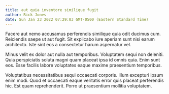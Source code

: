 ```yaml
---
title: aut quia inventore similique fugit
author: Rick Jones
date: Sun Jan 23 2022 07:29:03 GMT-0500 (Eastern Standard Time)
---
```

Facere aut nemo accusamus perferendis similique quia odit ducimus cum. Reiciendis saepe ut aut fugit. Sit explicabo iure aperiam sunt nisi earum architecto. Iste sint eos a consectetur harum aspernatur vel.

 Minus velit ex dolor aut nulla aut temporibus. Voluptatem sequi non deleniti. Quia perspiciatis soluta magni quam placeat ipsa id omnis quia. Enim sunt eos. Esse facilis labore voluptates eaque maxime praesentium temporibus.

 Voluptatibus necessitatibus sequi occaecati corporis. Illum excepturi ipsum enim modi. Quod et occaecati eaque veritatis error quis placeat perferendis hic. Est quam reprehenderit. Porro ut praesentium mollitia voluptatem.